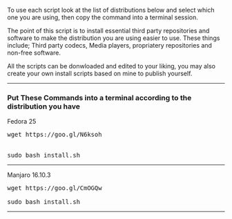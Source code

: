 
To use each script look at the list of distributions below and select which one you are using, then copy the command into a terminal session.

The point of this script is to install essential third party repositories and software to make the distribution you are using easier to use. These things include; Third party codecs, Media players, propriatery repositories and non-free software.

All the scripts can be donwloaded and edited to your liking, you may also create your own install scripts based on mine to publish yourself.

<hr>

<h3> Put These Commands into a terminal according to the distribution you have </h3>
                  
Fedora 25

<pre lang="bash">
wget https://goo.gl/N6ksoh


sudo bash install.sh
</pre>

<hr>

Manjaro 16.10.3

<pre lang="bash">
wget https://goo.gl/CmOGQw

sudo bash install.sh
</pre>

<hr>

